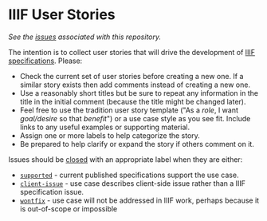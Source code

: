 # IIIF User Stories

_See the [issues](https://github.com/IIIF/iiif-stories/issues) associated with this repository._

The intention is to collect user stories that will drive the development of [IIIF specifications](http://iiif.io/technical-details.html). Please:

  * Check the current set of user stories before creating a new one. If a similar story exists then add comments instead of creating a new one.
  * Use a reasonably short titles but be sure to repeat any information in the title in the initial comment (because the title might be changed later).
  * Feel free to use the tradition user story template ("As a _role_, I want _goal/desire_ so that _benefit_") or a use case style as you see fit. Include links to any useful examples or supporting material.
  * Assign one or more labels to help categorize the story.
  * Be prepared to help clarify or expand the story if others comment on it.
  
Issues should be [closed](https://github.com/IIIF/iiif-stories/issues?q=is%3Aclosed%20is%3Aissue) with an appropriate label when they are either:

  * [`supported`](https://github.com/IIIF/iiif-stories/issues?q=is%3Aissue%20label%3Asupported) - current published specifications support the use case.
  * [`client-issue`](https://github.com/IIIF/iiif-stories/issues?q=is%3Aissue%20label%3Aclient-issue) - use case describes client-side issue rather than a IIIF specification issue.
  * [`wontfix`](https://github.com/IIIF/iiif-stories/issues?q=is%3Aissue%20label%3Awontfix) - use case will not be addressed in IIIF work, perhaps because it is out-of-scope or impossible

